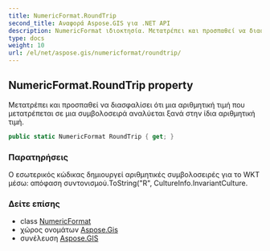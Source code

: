 ```yaml
---
title: NumericFormat.RoundTrip
second_title: Αναφορά Aspose.GIS για .NET API
description: NumericFormat ιδιοκτησία. Μετατρέπει και προσπαθεί να διασφαλίσει ότι μια αριθμητική τιμή που μετατρέπεται σε μια συμβολοσειρά αναλύεται ξανά στην ίδια αριθμητική τιμή.
type: docs
weight: 10
url: /el/net/aspose.gis/numericformat/roundtrip/
---
```

## NumericFormat.RoundTrip property

Μετατρέπει και προσπαθεί να διασφαλίσει ότι μια αριθμητική τιμή που μετατρέπεται σε μια συμβολοσειρά αναλύεται ξανά στην ίδια αριθμητική τιμή.

```csharp
public static NumericFormat RoundTrip { get; }
```

### Παρατηρήσεις

Ο εσωτερικός κώδικας δημιουργεί αριθμητικές συμβολοσειρές για το WKT μέσω: απόφαση συντονισμού.ToString("R", CultureInfo.InvariantCulture.

### Δείτε επίσης

* class [NumericFormat](../)
* χώρος ονομάτων [Aspose.Gis](../../numericformat/)
* συνέλευση [Aspose.GIS](../../../)


